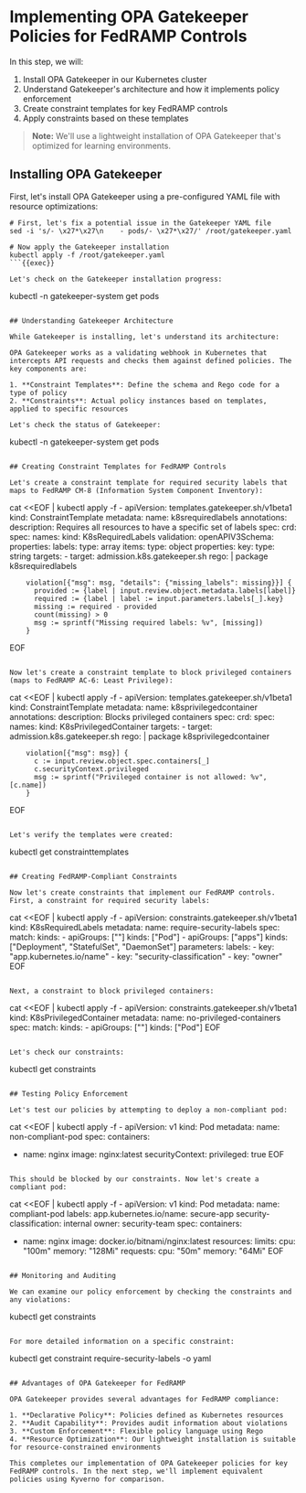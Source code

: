 # Implementing OPA Gatekeeper Policies for FedRAMP Controls

In this step, we will:
1. Install OPA Gatekeeper in our Kubernetes cluster
2. Understand Gatekeeper's architecture and how it implements policy enforcement
3. Create constraint templates for key FedRAMP controls
4. Apply constraints based on these templates

> **Note:** We'll use a lightweight installation of OPA Gatekeeper that's optimized for learning environments.

## Installing OPA Gatekeeper

First, let's install OPA Gatekeeper using a pre-configured YAML file with resource optimizations:

```
# First, let's fix a potential issue in the Gatekeeper YAML file
sed -i 's/- \x27*\x27\n    - pods/- \x27*\x27/' /root/gatekeeper.yaml

# Now apply the Gatekeeper installation
kubectl apply -f /root/gatekeeper.yaml
```{{exec}}

Let's check on the Gatekeeper installation progress:

```
kubectl -n gatekeeper-system get pods
```{{exec}}

## Understanding Gatekeeper Architecture

While Gatekeeper is installing, let's understand its architecture:

OPA Gatekeeper works as a validating webhook in Kubernetes that intercepts API requests and checks them against defined policies. The key components are:

1. **Constraint Templates**: Define the schema and Rego code for a type of policy
2. **Constraints**: Actual policy instances based on templates, applied to specific resources

Let's check the status of Gatekeeper:

```
kubectl -n gatekeeper-system get pods
```{{exec}}

## Creating Constraint Templates for FedRAMP Controls

Let's create a constraint template for required security labels that maps to FedRAMP CM-8 (Information System Component Inventory):

```
cat <<EOF | kubectl apply -f -
apiVersion: templates.gatekeeper.sh/v1beta1
kind: ConstraintTemplate
metadata:
  name: k8srequiredlabels
  annotations:
    description: Requires all resources to have a specific set of labels
spec:
  crd:
    spec:
      names:
        kind: K8sRequiredLabels
      validation:
        openAPIV3Schema:
          properties:
            labels:
              type: array
              items:
                type: object
                properties:
                  key:
                    type: string
  targets:
    - target: admission.k8s.gatekeeper.sh
      rego: |
        package k8srequiredlabels

        violation[{"msg": msg, "details": {"missing_labels": missing}}] {
          provided := {label | input.review.object.metadata.labels[label]}
          required := {label | label := input.parameters.labels[_].key}
          missing := required - provided
          count(missing) > 0
          msg := sprintf("Missing required labels: %v", [missing])
        }
EOF
```{{exec}}

Now let's create a constraint template to block privileged containers (maps to FedRAMP AC-6: Least Privilege):

```
cat <<EOF | kubectl apply -f -
apiVersion: templates.gatekeeper.sh/v1beta1
kind: ConstraintTemplate
metadata:
  name: k8sprivilegedcontainer
  annotations:
    description: Blocks privileged containers
spec:
  crd:
    spec:
      names:
        kind: K8sPrivilegedContainer
  targets:
    - target: admission.k8s.gatekeeper.sh
      rego: |
        package k8sprivilegedcontainer

        violation[{"msg": msg}] {
          c := input.review.object.spec.containers[_]
          c.securityContext.privileged
          msg := sprintf("Privileged container is not allowed: %v", [c.name])
        }
EOF
```{{exec}}

Let's verify the templates were created:

```
kubectl get constrainttemplates
```{{exec}}

## Creating FedRAMP-Compliant Constraints

Now let's create constraints that implement our FedRAMP controls. First, a constraint for required security labels:

```
cat <<EOF | kubectl apply -f -
apiVersion: constraints.gatekeeper.sh/v1beta1
kind: K8sRequiredLabels
metadata:
  name: require-security-labels
spec:
  match:
    kinds:
      - apiGroups: [""]
        kinds: ["Pod"]
      - apiGroups: ["apps"]
        kinds: ["Deployment", "StatefulSet", "DaemonSet"]
  parameters:
    labels:
      - key: "app.kubernetes.io/name"
      - key: "security-classification" 
      - key: "owner"
EOF
```{{exec}}

Next, a constraint to block privileged containers:

```
cat <<EOF | kubectl apply -f -
apiVersion: constraints.gatekeeper.sh/v1beta1
kind: K8sPrivilegedContainer
metadata:
  name: no-privileged-containers
spec:
  match:
    kinds:
      - apiGroups: [""]
        kinds: ["Pod"]
EOF
```{{exec}}

Let's check our constraints:

```
kubectl get constraints
```{{exec}}

## Testing Policy Enforcement

Let's test our policies by attempting to deploy a non-compliant pod:

```
cat <<EOF | kubectl apply -f -
apiVersion: v1
kind: Pod
metadata:
  name: non-compliant-pod
spec:
  containers:
  - name: nginx
    image: nginx:latest
    securityContext:
      privileged: true
EOF
```{{exec}}

This should be blocked by our constraints. Now let's create a compliant pod:

```
cat <<EOF | kubectl apply -f -
apiVersion: v1
kind: Pod
metadata:
  name: compliant-pod
  labels:
    app.kubernetes.io/name: secure-app
    security-classification: internal
    owner: security-team
spec:
  containers:
  - name: nginx
    image: docker.io/bitnami/nginx:latest
    resources:
      limits:
        cpu: "100m"
        memory: "128Mi"
      requests:
        cpu: "50m"
        memory: "64Mi"
EOF
```{{exec}}

## Monitoring and Auditing

We can examine our policy enforcement by checking the constraints and any violations:

```
kubectl get constraints
```{{exec}}

For more detailed information on a specific constraint:

```
kubectl get constraint require-security-labels -o yaml
```{{exec}}

## Advantages of OPA Gatekeeper for FedRAMP

OPA Gatekeeper provides several advantages for FedRAMP compliance:

1. **Declarative Policy**: Policies defined as Kubernetes resources
2. **Audit Capability**: Provides audit information about violations
3. **Custom Enforcement**: Flexible policy language using Rego
4. **Resource Optimization**: Our lightweight installation is suitable for resource-constrained environments

This completes our implementation of OPA Gatekeeper policies for key FedRAMP controls. In the next step, we'll implement equivalent policies using Kyverno for comparison.